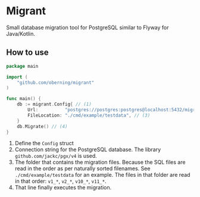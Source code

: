 # Migrant
Small database migration tool for PostgreSQL similar to Flyway for Java/Kotlin.

## How to use
```go
package main

import (
	"github.com/oberning/migrant"
)

func main() {
	db := migrant.Config{ // (1)
		Url:          "postgres://postgres:postgres@localhost:5432/migration_test", // (2)
		FileLocation: "./cmd/example/testdata", // (3)
	}
	db.Migrate() // (4)
}
```

1. Define the `Config` struct
2. Connection string for the PostgreSQL database. The library `github.com/jackc/pgx/v4` is used.
3. The folder that contains the migration files. Because the SQL files are read in the order as per naturally sorted filenames. See `./cmd/example/testdata` for an example. The files in that folder are read in that order: `v1_*`, `v2_*`, `v10_*`, `v11_*`.
4. That line finally executes the migration.
